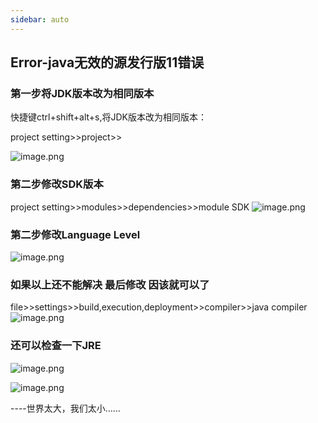 ```yaml
---
sidebar: auto
---
```

## Error-java无效的源发行版11错误

### 第一步将JDK版本改为相同版本

快捷键ctrl+shift+alt+s,将JDK版本改为相同版本：

project setting>>project>>

![image.png](/upload/2020/10/image-059057ed71a34d04a99457c3ea6e7482.png)

### 第二步修改SDK版本
project setting>>modules>>dependencies>>module SDK 
![image.png](/upload/2020/10/image-bab4ff6cbb0248a185788260f6cdfa24.png)

### 第二步修改Language Level
![image.png](/upload/2020/10/image-82e3f1676297483fba77ec350d3fb94d.png)

### 如果以上还不能解决  最后修改 因该就可以了
file>>settings>>build,execution,deployment>>compiler>>java compiler 
![image.png](/upload/2020/10/image-c194617e9c134ceb88287149e71d4cd6.png)

### 还可以检查一下JRE
![image.png](/upload/2020/10/image-a440f939b97e437aa967bbeca49fe01a.png)

![image.png](/upload/2020/10/image-eeb908c019c549ae8cf1c16ccf4fb9e3.png)

----世界太大，我们太小……